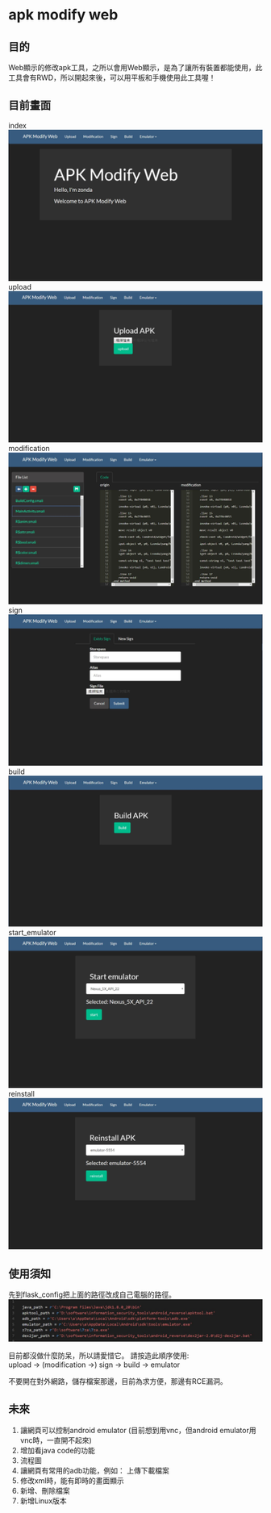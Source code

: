 # apk modify web

## 目的
Web顯示的修改apk工具，之所以會用Web顯示，是為了讓所有裝置都能使用，此工具會有RWD，所以開起來後，可以用平板和手機使用此工具喔！  

## 目前畫面
index  
![picture](picture/index.JPG)  
upload  
![picture](picture/upload.JPG)  
modification
![picture](picture/modification.JPG)    
sign  
![picture](picture/sign.JPG)  
build  
![picture](picture/build.JPG)  
start_emulator  
![picture](picture/emulator.JPG)  
reinstall  
![picture](picture/reinstall.JPG)  

## 使用須知
先到flask_config把上面的路徑改成自己電腦的路徑。  
![picture](picture/flask_config.JPG)  

目前都沒做什麼防呆，所以請愛惜它。
請按造此順序使用:  
upload -> (modification ->) sign -> build -> emulator  

不要開在對外網路，儲存檔案那邊，目前為求方便，那邊有RCE漏洞。  

## 未來
1. 讓網頁可以控制android emulator (目前想到用vnc，但android emulator用vnc時，一直開不起來)  
2. 增加看java code的功能  
3. 流程圖  
4. 讓網頁有常用的adb功能，例如： 上傳下載檔案  
5. 修改xml時，能有即時的畫面顯示  
6. 新增、刪除檔案  
7. 新增Linux版本  